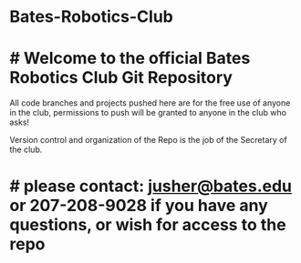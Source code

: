 # Bates-Robotics-Club

# # Welcome to the official Bates Robotics Club Git Repository

All code branches and projects pushed here are for the free use of anyone in the club, 
permissions to push will be granted to anyone in the club who asks!

Version control and organization of the Repo is the job of the Secretary of the club.

# # please contact: jusher@bates.edu or 207-208-9028 if you have any questions, or wish for access to the repo





